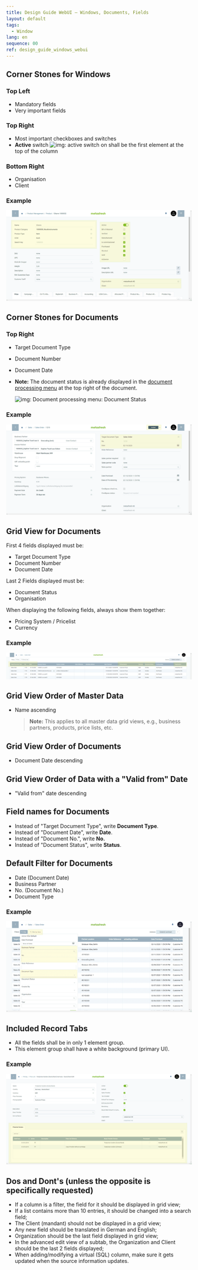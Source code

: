 ```yaml
---
title: Design Guide WebUI – Windows, Documents, Fields
layout: default
tags:  
  - Window
lang: en
sequence: 00
ref: design_guide_windows_webui
---
```


<!--
See original issue: https://github.com/metasfresh/metasfresh/issues/2045
-->

## Corner Stones for Windows

### Top Left
- Mandatory fields
- Very important fields

### Top Right
- Most important checkboxes and switches
- **Active** switch ![img: active switch on](../../webui_collection/EN/assets/active_switch_on.png) shall be the first element at the top of the column

### Bottom Right
- Organisation
- Client

### Example
<kbd><a href="assets/design_guide_webui_corner_stones_windows.png" title="Click to enlarge" target="\_blank"><img src="assets/design_guide_webui_corner_stones_windows.png" alt="Corner Stones for Windows (WebUI)"></a></kbd>

## Corner Stones for Documents

### Top Right
- Target Document Type
- Document Number
- Document Date
- **Note:** The document status is already displayed in the [document processing menu](../../webui_collection/EN/StartAction#doc-processing) at the top right of the document.

    ![img: Document processing menu: Document Status](../../webui_collection/EN/assets/Menu_DocumentProcessingActions.png)

### Example
<kbd><a href="assets/design_guide_webui_corner_stones_documents.png" title="Click to enlarge" target="\_blank"><img src="assets/design_guide_webui_corner_stones_documents.png" alt="Corner Stones for Documents (WebUI)"></a></kbd>

## Grid View for Documents
First 4 fields displayed must be:
- Target Document Type
- Document Number
- Document Date

Last 2 Fields displayed must be:
- Document Status
- Organisation

When displaying the following fields, always show them together:
- Pricing System / Pricelist
- Currency

### Example
<kbd><a href="assets/design_guide_webui_grid_view_documents.png" title="Click to enlarge" target="\_blank"><img src="assets/design_guide_webui_grid_view_documents.png" alt="Grid View for Documents (WebUI)"></a></kbd>

## Grid View Order of Master Data
- Name ascending
    >**Note:** This applies to all master data grid views, e.g., business partners, products, price lists, etc.

## Grid View Order of Documents
- Document Date descending

## Grid View Order of Data with a "Valid from" Date
- "Valid from" date descending

## Field names for Documents
- Instead of "Target Document Type", write **Document Type**.
- Instead of "Document Date", write **Date**.
- Instead of "Document No.", write **No.**
- Instead of "Document Status", write **Status**.

## Default Filter for Documents
- Date (Document Date)
- Business Partner
- No. (Document No.)
- Document Type

### Example
<kbd><a href="assets/design_guide_webui_default_filter_documents.png" title="Click to enlarge" target="\_blank"><img src="assets/design_guide_webui_default_filter_documents.png" alt="Default Filter for Documents (WebUI)"></a></kbd>

## Included Record Tabs
- All the fields shall be in only 1 element group.
- This element group shall have a white background (primary UI).

### Example
<kbd><a href="assets/design_guide_webui_included_record_tabs.png" title="Click to enlarge" target="\_blank"><img src="assets/design_guide_webui_included_record_tabs.png" alt="Default Filter for Documents (WebUI)"></a></kbd>



## Dos and Dont's (unless the opposite is specifically requested) 
* If a column is a filter, the field for it should be displayed in grid view;
* If a list contains more than 10 entries, it should be changed into a search field;
* The Client (mandant) should not be displayed in a grid view;
* Any new field should be translated in German and English;
* Organization should be the last field displayed in grid view;
* In the advanced edit view of a subtab, the Organization and Client should be the last 2 fields displayed;
* When adding/modifying a virtual (SQL) column, make sure it gets updated when the source information updates.
